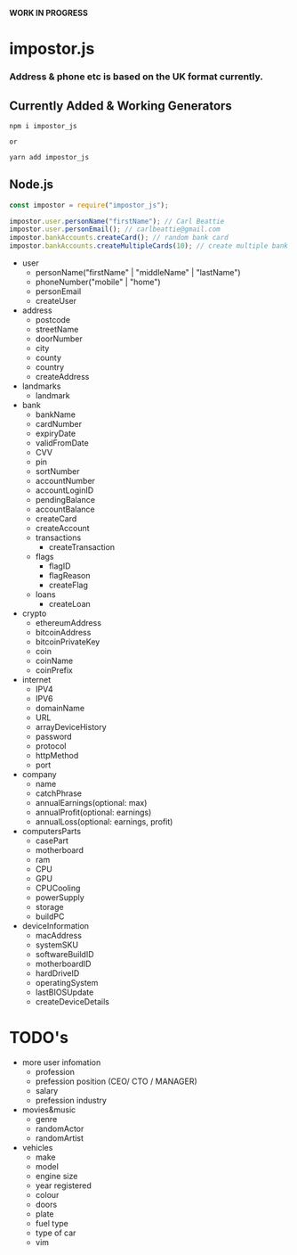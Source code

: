 **WORK IN PROGRESS**

# impostor.js
### Address & phone etc is based on the UK format currently.

## Currently Added & Working Generators

```
npm i impostor_js

or

yarn add impostor_js
```

## Node.js

```javascript
const impostor = require("impostor_js");

impostor.user.personName("firstName"); // Carl Beattie
impostor.user.personEmail(); // carlbeattie@gmail.com
impostor.bankAccounts.createCard(); // random bank card
impostor.bankAccounts.createMultipleCards(10); // create multiple bank cards
```

- user
  - personName("firstName" | "middleName" | "lastName")
  - phoneNumber("mobile" | "home")
  - personEmail
  - createUser
- address
  - postcode
  - streetName
  - doorNumber
  - city
  - county
  - country
  - createAddress
- landmarks
  - landmark
- bank
  - bankName
  - cardNumber
  - expiryDate
  - validFromDate
  - CVV
  - pin
  - sortNumber
  - accountNumber
  - accountLoginID
  - pendingBalance
  - accountBalance
  - createCard
  - createAccount
  - transactions
    - createTransaction
  - flags
    - flagID
    - flagReason
    - createFlag
  - loans
    - createLoan
- crypto
  - ethereumAddress
  - bitcoinAddress
  - bitcoinPrivateKey
  - coin
  - coinName
  - coinPrefix
- internet
  - IPV4
  - IPV6
  - domainName
  - URL
  - arrayDeviceHistory
  - password
  - protocol
  - httpMethod
  - port
- company
  - name
  - catchPhrase
  - annualEarnings(optional: max)
  - annualProfit(optional: earnings)
  - annualLoss(optional: earnings, profit)
- computersParts
  - casePart
  - motherboard
  - ram
  - CPU
  - GPU
  - CPUCooling
  - powerSupply
  - storage
  - buildPC
- deviceInformation
  - macAddress
  - systemSKU
  - softwareBuildID
  - motherboardID
  - hardDriveID
  - operatingSystem
  - lastBIOSUpdate
  - createDeviceDetails

# TODO's
- more user infomation
  - profession
  - prefession position (CEO/ CTO / MANAGER)
  - salary
  - prefession industry
- movies&music
  - genre
  - randomActor
  - randomArtist
- vehicles
  - make
  - model
  - engine size
  - year registered
  - colour
  - doors
  - plate
  - fuel type
  - type of car
  - vim
